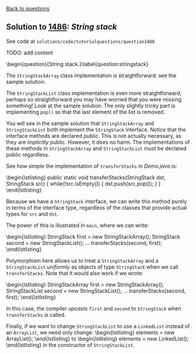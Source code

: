 [Back to questions](../README.md)

## Solution to [1486](../questions/1486): *String stack*

See code at `solutions/code/tutorialquestions/question1486`

TODO: add content

\begin{question}{String stack.}\label{question:stringstack}

The `StringStackArray` class implementation is straightforward: see the sample solution.

The `StringStackList` class implementation is even more straightforward; perhaps so straightforward you may have
worried that you were missing something!  Look at the sample solution.  The only slightly tricky part is implementing `pop()`
so that the last element of the list is removed.

You will see in the sample solution that `StringStackArray` and `StringStackList` both implement
the `StringStack` interface.  Notice that the interface methods are declared public.  This is not actually
necessary, as they are *implicitly* public.  However, it does no harm.  The implementations of these methods in
`StringStackArray` and `StringStackList` must be declared public regardless.

See how simple the implementation of `transferStacks` in *Demo.java* is:

\begin{lstlisting}
public static void transferStacks(StringStack dst, StringStack src) {
  while(!src.isEmpty()) {
    dst.push(src.pop());
  }
}
\end{lstlisting}

Because we have a `StringStack` interface, we can write this method purely in terms of the interface
type, regardless of the classes that provide actual types for `src` and `dst`.

The power of this is illustrated in `main`, where we can write:

\begin{lstlisting}
StringStack first = new StringStackArray();
StringStack second = new StringStackList();
...
transferStacks(second, first);
\end{lstlisting}

Polymorphism here allows us to treat a `StringStackArray` and a `StringStackList` *uniformly*
as objects of type `StringStack` when we call `transferStacks`.  Note that it would also work if we wrote:

\begin{lstlisting}
StringStackArray first = new StringStackArray();
StringStackList second = new StringStackList();
...
transferStacks(second, first);
\end{lstlisting}

In this case, the compiler *upcasts* `first` and `second` to `StringStack` when `transferStacks` is called.

Finally, if we want to change `StringStackList` to use a `LinkedList` instead of an `ArrayList`, we need only change:
\begin{lstlisting}
elements = new ArrayList<String>();
\end{lstlisting}
to
\begin{lstlisting}
elements = new LinkedList<String>();
\end{lstlisting}
in the constructor of `StringStackList`.
